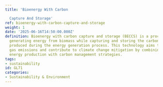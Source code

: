```yaml
---
title: 'Bioenergy With Carbon

  Capture And Storage'
ref: bioenergy-with-carbon-capture-and-storage
weight: 1
date: '2025-06-16T14:50:00.000Z'
definition: Bioenergy with carbon capture and storage (BECCS) is a process that involves
  generating energy from biomass while capturing and storing the carbon dioxide emissions
  produced during the energy generation process. This technology aims to reduce greenhouse
  gas emissions and contribute to climate change mitigation by combining renewable
  energy production with carbon management strategies.
tags:
- sustainability
id: GL71
categories:
- Sustainability & Environment
---
```


